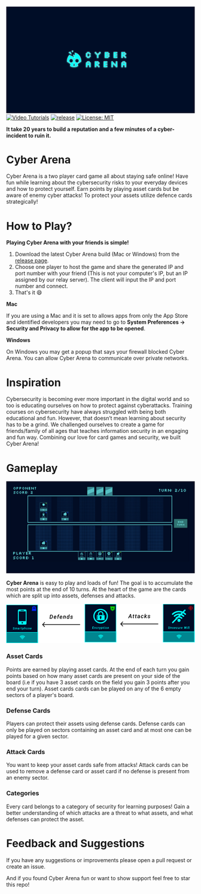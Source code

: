 ![Alt text](Images/cyber-arena-thumbnail.png?raw=true "Title")
[![Video Tutorials](https://img.shields.io/badge/video_tutorial-brightgreen.svg)](https://youtu.be/-_xXDbnu6yM)
[![release](https://img.shields.io/github/release/jeffreysfllo24/SecureWorksHackathon2022.svg)](https://github.com/jeffreysfllo24/SecureWorksHackathon2022/releases/latest)
[![License: MIT](https://img.shields.io/badge/License-MIT-brightgreen.svg)](LICENSE)

**It take 20 years to build a reputation and a few minutes of a cyber-incident to ruin it.**

# Cyber Arena
Cyber Arena is a two player card game all about staying safe online! Have fun while learning about the cybersecurity risks to your everyday devices and how to protect yourself. Earn points by playing asset cards but be aware of enemy cyber attacks! To protect your assets utilize defence cards strategically!

# How to Play?

**Playing Cyber Arena with your friends is simple!** 

1. Download the latest Cyber Arena build (Mac or Windows) from the [release page](https://github.com/jeffreysfllo24/SecureWorksHackathon2022/releases/tag/v1.0).
2. Choose one player to host the game and share the generated IP and port number with your friend (This is not your computer's IP, but an IP assigned by our relay server). The client will input the IP and port number and connect.
3. That's it :smile: 

**Mac**

If you are using a Mac and it is set to allows apps from only the App Store and identified developers you may need to go to **System Preferences -> Security and Privacy to allow for the app to be opened**.

**Windows**

On Windows you may get a popup that says your firewall blocked Cyber Arena. You can allow Cyber Arena to communicate over private networks.

# Inspiration
Cybersecurity is becoming ever more important in the digital world and so too is educating ourselves on how to protect against cyberattacks. Training courses on cybersecurity have always struggled with being both educational and fun. However, that doesn’t mean learning about security has to be a grind. We challenged ourselves to create a game for friends/family of all ages that teaches information security in an engaging and fun way. Combining our love for card games and security, we built Cyber Arena! 

# Gameplay
![Alt text](Images/gameplay-1.png?raw=true "Title")

**Cyber Arena** is easy to play and loads of fun! The goal is to accumulate the most points at the end of 10 turns. At the heart of the game are the cards which are split up into assets, defenses and attacks.


![Alt text](Images/card-logic.png?raw=true "Title")

### Asset Cards
Points are earned by playing asset cards. At the end of each turn you gain points based on how many asset cards are present on your side of the board (i.e if you have 3 asset cards on the field you gain 3 points after you end your turn). Asset cards cards can be played on any of the 6 empty sectors of a player's board. 

### Defense Cards
Players can protect their assets using defense cards. Defense cards can only be played on sectors containing an asset card and at most one can be played for a given sector.

### Attack Cards
You want to keep your asset cards safe from attacks! Attack cards can be used to remove a defense card or asset card if no defense is present from an enemy sector. 

### Categories
Every card belongs to a category of security for learning purposes! Gain a better understanding of which attacks are a threat to what assets, and what defenses can protect the asset.


# Feedback and Suggestions
If you have any suggestions or improvements please open a pull request or create an issue.

And if you found Cyber Arena fun or want to show support feel free to star this repo!



